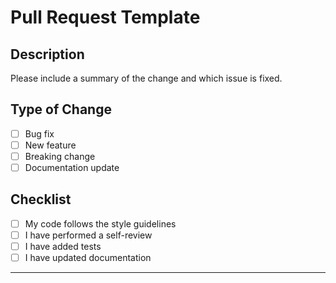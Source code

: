 # Pull Request Template

## Description
Please include a summary of the change and which issue is fixed.

## Type of Change
- [ ] Bug fix
- [ ] New feature
- [ ] Breaking change
- [ ] Documentation update

## Checklist
- [ ] My code follows the style guidelines
- [ ] I have performed a self-review
- [ ] I have added tests
- [ ] I have updated documentation

---
